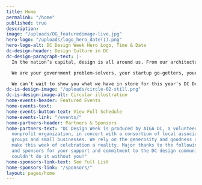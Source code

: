 ```yaml
---
title: Home
permalink: "/home"
published: true
description: 
image: "/uploads/OG_featuredimage-live.jpg"
hero-logo: "/uploads/logo_hero_date(1).png"
hero-logo-alt: DC Design Week Hero Logo, Time & Date
dc-design-header: Design Culture in DC
dc-design-paragraph-text: |-
  In the nation’s capital, design is all around us. From our architecture to our activism, from our technology solutions to our craft cocktails, the DMV is created and recreated by design everyday. We’re not a swamp. We’re more intentional than that.

  We are your government problem-solvers, your startup go-getters, your nonprofit champions. We are makers and changers, artisans and engineers. We’re celebrating together, and you’re invited.

  We can’t wait to show you what we have in store for this year’s DC Design Week. New partners, new venues, new formats, same commitment to the people and the work that makes this city great (because some things just shouldn’t be disrupted). Are you ready?
dc-is-design-image: "/uploads/circle-02-still.png"
dc-is-design-image-alt: Circular illustration
home-events-header: Featured Events
home-events-text: 
home-events-button-text: View Full Schedule
home-events-link: "/events/"
home-partners-header: Partners & Sponsors
home-partners-text: "DC Design Week is produced by AIGA DC, a volunteer-run, 501(3)c
  nonprofit organization, in concert with a consortium of local associations, meetup
  groups and small businesses. We rely on the generosity and goodness of others to
  make this week of celebration a reality. Major thanks to the following partners
  and sponsors for your support and commitment to the DC design community. \n\nWe
  couldn't do it without you!"
home-sponsors-link-text: See Full List
home-sponsors-link: "/sponsors/"
layout: pages/home
---
```


